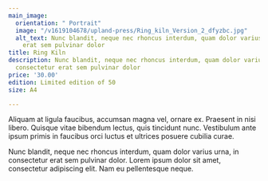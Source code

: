 ```yaml
---
main_image:
  orientation: " Portrait"
  image: "/v1619104678/upland-press/Ring_kiln_Version_2_dfyzbc.jpg"
  alt_text: Nunc blandit, neque nec rhoncus interdum, quam dolor varius urna, in consectetur
    erat sem pulvinar dolor
title: Ring Kiln
description: Nunc blandit, neque nec rhoncus interdum, quam dolor varius urna, in
  consectetur erat sem pulvinar dolor
price: '30.00'
edition: Limited edition of 50
size: A4

---
```

Aliquam at ligula faucibus, accumsan magna vel, ornare ex. Praesent in nisi libero. Quisque vitae bibendum lectus, quis tincidunt nunc. Vestibulum ante ipsum primis in faucibus orci luctus et ultrices posuere cubilia curae.

Nunc blandit, neque nec rhoncus interdum, quam dolor varius urna, in consectetur erat sem pulvinar dolor. Lorem ipsum dolor sit amet, consectetur adipiscing elit. Nam eu pellentesque neque.